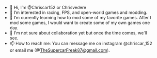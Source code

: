 - 👋 Hi, I’m @Chriscar152 or Chrisvedere
- 👀 I’m interested in racing, FPS, and open-world games and modding.
- 🌱 I’m currently learning how to mod some of my favorite games. After I mod some games, I would want to create some of my own games one day.
- 💞️ I'm not sure about collaboration yet but once the time comes, we'll see.
- 📫 How to reach me: You can message me on instagram @chriscar_152 or email me (@TheSupercarFreak87@gmail.com).

<!---
Chriscar152/Chrisvedere is a ✨ special ✨ repository because its `README.md` (this file) appears on your GitHub profile.
You can click the Preview link to take a look at your changes.
--->
